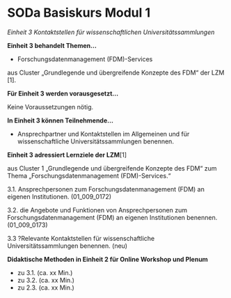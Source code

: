 <!--

author: Rebekka Reichert und Canan Hastik  
email:    
version:  v1
language: DE

icon:     https://raw.githubusercontent.com/chastik/Beratung_Dateityp_Bild/refs/heads/main/SODa-Logo_full.svg
link:     https://raw.githubusercontent.com/chastik/Beratung/refs/heads/main/soda.css

comment:  WissKi SODA OERs

-->

# SODa Basiskurs Modul 1 

*Einheit 3 Kontaktstellen für wissenschaftlichen Universitätssammlungen*
<!-- kurz: Einheit3_Kontaktstellen_für_wiss.Unisammlungen -->

**Einheit 3 behandelt Themen…**

- Forschungsdatenmanagement (FDM)-Services

aus Cluster „Grundlegende und übergreifende Konzepte des FDM“ der LZM [1].

**Für Einheit 3 werden vorausgesetzt…**

Keine Voraussetzungen nötig.

**In Einheit 3 können Teilnehmende…**

- Ansprechpartner und Kontaktstellen im Allgemeinen und für wissenschaftliche Universitätssammlungen benennen.

**Einheit 3 adressiert Lernziele der LZM**[1]

aus Cluster 1 „Grundlegende und übergreifende Konzepte des FDM“ zum Thema „Forschungsdatenmanagement (FDM)-Services.“

3.1. Ansprechpersonen zum Forschungsdatenmanagement (FDM) an eigenen Institutionen. (01\_009\_0172)

3.2. die Angebote und Funktionen von Ansprechpersonen zum Forschungsdatenmanagement (FDM) an eigenen Institutionen benennen. (01\_009\_0173)

3.3  ?Relevante Kontaktstellen für wissenschaftliche Universitätssammlungen benennen. (neu)


**Didaktische Methoden in Einheit 2 für Online Workshop und Plenum**

- zu 3.1. (ca. xx Min.)
- zu 3.2. (ca. xx Min.)
- zu 2.3. (ca. xx Min.)


